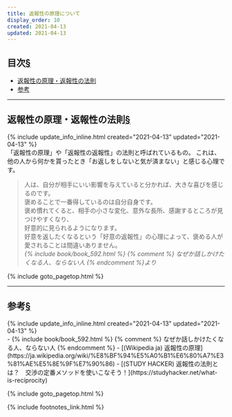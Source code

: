 ```yaml
---
title: 返報性の原理について
display_order: 10
created: 2021-04-13
updated: 2021-04-13
---
```


## <a name="index">目次</a><a href="#目次">§</a>

<ul id="index_ul">
<li><a href="#about">返報性の原理・返報性の法則</a></li>
<li><a href="#reference">参考</a></li>
</ul>

* * *
## <a name="about">返報性の原理・返報性の法則</a><a href="#about">§</a>
<div class="chapter-updated">{% include update_info_inline.html created="2021-04-13" updated="2021-04-13" %}</div>
「返報性の原理」や「返報性の返報性」の法則と呼ばれているもの。  
これは、他の人から何かを貰ったとき「お返しをしないと気が済まない」と感じる心理です。

> 人は、自分が相手にいい影響を与えていると分かれば、大きな喜びを感じるのです。  
> 褒めることで一番得しているのは自分自身です。  
> 褒め慣れてくると、相手の小さな変化、意外な長所、感謝するところが見つけやすくなり、  
> 好意的に見られるようになります。  
> 好意を返したくなるという「好意の返報性」の心理によって、褒める人が愛されることは間違いありません。  
> <cite>{% include book/book_592.html %} {% comment %} なぜか話しかけたくなる人、ならない人 {% endcomment %}より</cite>

{% include goto_pagetop.html %}

* * *
## <a name="reference">参考</a><a href="#reference">§</a>
<div class="chapter-updated">{% include update_info_inline.html created="2021-04-13" updated="2021-04-13" %}</div>
- {% include book/book_592.html %} {% comment %} なぜか話しかけたくなる人、ならない人 {% endcomment %}
- [(Wikipedia ja) 返報性の原理](https://ja.wikipedia.org/wiki/%E8%BF%94%E5%A0%B1%E6%80%A7%E3%81%AE%E5%8E%9F%E7%90%86)
- [(STUDY HACKER) 返報性の法則とは？　交渉の定番メソッドを使いこなそう！](https://studyhacker.net/what-is-reciprocity)

{% include goto_pagetop.html %}

{% include footnotes_link.html %}
